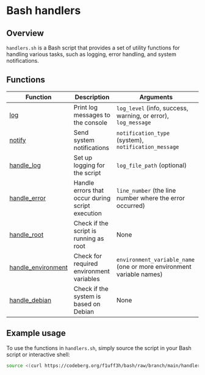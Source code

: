 
# Bash handlers

## Overview

`handlers.sh` is a Bash script that provides a set of utility functions for handling various tasks, such as logging, error handling, and system notifications.

## Functions

| Function | Description | Arguments |
| --- | --- | --- |
| [log](https://codeberg.org/f1uff3h/bash/src/branch/main/handlers.sh#L1) | Print log messages to the console | `log_level` (info, success, warning, or error), `log_message` |
| [notify](https://codeberg.org/f1uff3h/bash/src/branch/main/handlers.sh#L31) | Send system notifications | `notification_type` (system), `notification_message` |
| [handle_log](https://codeberg.org/f1uff3h/bash/src/branch/main/handlers.sh#L43) | Set up logging for the script | `log_file_path` (optional) |
| [handle_error](https://codeberg.org/f1uff3h/bash/src/branch/main/handlers.sh#L49) | Handle errors that occur during script execution | `line_number` (the line number where the error occurred) |
| [handle_root](https://codeberg.org/f1uff3h/bash/src/branch/main/handlers.sh#L54) | Check if the script is running as root | None |
| [handle_environment](https://codeberg.org/f1uff3h/bash/src/branch/main/handlers.sh#L61) | Check for required environment variables | `environment_variable_name` (one or more environment variable names) |
| [handle_debian](https://codeberg.org/f1uff3h/bash/src/branch/main/handlers.sh#L70) | Check if the system is based on Debian | None |

## Example usage

To use the functions in `handlers.sh`, simply source the script in your Bash script or interactive shell:

```bash
source <(curl https://codeberg.org/f1uff3h/bash/raw/branch/main/handlers.sh)
```
